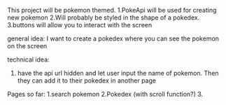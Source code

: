 This project will be pokemon themed.
1.PokeApi will be used for creating new pokemon
2.Will probably be styled in the shape of a pokedex.
3.buttons will allow you to interact with the screen

general idea: I want to create a pokedex where you can see the pokemon on the screen

technical idea:
1. have the api url hidden and let user input the name of pokemon. Then they can add it to their pokedex in another
page


Pages so far:
1.search pokemon
2.Pokedex (with scroll function?)
3.